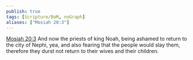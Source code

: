 ```yaml
---
publish: true
tags: [Scripture/BoM, noGraph]
aliases: ["Mosiah 20:3"]
---
```

[Mosiah 20:3](https://churchofjesuschrist.org/study/scriptures/bofm/mosiah/20?lang=eng&id=p3#p3) And now the priests of king Noah, being ashamed to return to the city of Nephi, yea, and also fearing that the people would slay them, therefore they durst not return to their wives and their children.
